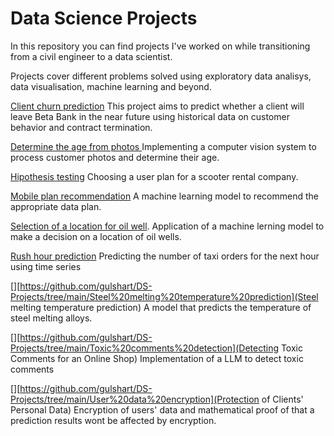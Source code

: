 # Data Science Projects


In this repository you can find projects I've worked on while transitioning from a civil engineer to a data scientist.

Projects cover different problems solved using exploratory data analisys, data visualisation, machine learning and beyond.

[Client churn prediction](https://github.com/gulshart/DS-Projects/tree/main/Bank%20client's%20churn%20) This project aims to predict whether a client will leave Beta Bank in the near future using historical data on customer behavior and contract termination.    

[Determine the age from photos ](https://github.com/gulshart/DS-Projects/tree/main/Determine%20the%20customers's%20age) Implementing a computer vision system to process customer photos and determine their age.   

[Hipothesis testing](https://github.com/gulshart/DS-Projects/tree/main/Hypothesis%20testing%20) Choosing a user plan for a scooter rental company.  

[Mobile plan recommendation](https://github.com/gulshart/DS-Projects/tree/main/Mobile%20plan%20choice) A machine learning model to recommend the appropriate data plan.  
  
[Selection of a location for oil well](https://github.com/gulshart/DS-Projects/tree/main/Oil%20well%20lication%20selection). Application of a machine lerning model to make a decision on a location of oil wells.  

[Rush hour prediction](https://github.com/gulshart/DS-Projects/tree/main/Rush%20hour%20prediction)  Predicting the number of taxi orders for the next hour using time series  

[][https://github.com/gulshart/DS-Projects/tree/main/Steel%20melting%20temperature%20prediction](Steel melting temperature prediction) A model that predicts the temperature of steel melting alloys.

[][https://github.com/gulshart/DS-Projects/tree/main/Toxic%20comments%20detection](Detecting Toxic Comments for an Online Shop)  Implementation of a LLM to detect toxic comments

[][https://github.com/gulshart/DS-Projects/tree/main/User%20data%20encryption](Protection of Clients' Personal Data) Encryption of users' data and mathematical proof of that a prediction results wont be affected by encryption. 










